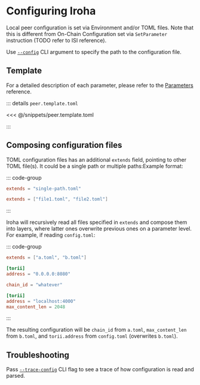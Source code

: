 # Configuring Iroha

Local peer configuration is set via Environment and/or TOML files. Note that this is different from On-Chain
Configuration set via `SetParameter` instruction (TODO refer to ISI reference).

Use [`--config`](../irohad-cli#arg-config) CLI argument to specify the path to the configuration file.

## Template

For a detailed description of each parameter, please refer to the [Parameters](./params.md) reference.

::: details `peer.template.toml`

<<< @/snippets/peer.template.toml

:::

## Composing configuration files

TOML configuration files has an additional `extends` field, pointing to other TOML file(s). It could be a single path or
multiple paths:Example format:

::: code-group

```toml [Single]
extends = "single-path.toml"
```

```toml [Multiple]
extends = ["file1.toml", "file2.toml"]
```

:::

Iroha will recursively read all files specified in `extends` and compose them into layers, where latter ones overwrite
previous ones on a parameter level. For example, if reading `config.toml`:

::: code-group

```toml [config.toml]
extends = ["a.toml", "b.toml"]

[torii]
address = "0.0.0.0:8080"
```

```toml [a.toml]
chain_id = "whatever"
```

```toml [b.toml]
[torii]
address = "localhost:4000"
max_content_len = 2048
```

:::

The resulting configuration will be `chain_id` from `a.toml`, `max_content_len` from `b.toml`, and `torii.address` from
`config.toml` (overwrites `b.toml`).

## Troubleshooting

Pass [`--trace-config`](../irohad-cli#arg-trace-config) CLI flag to see a trace of how configuration is read and parsed.
